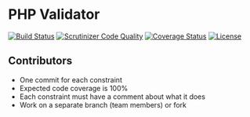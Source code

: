 # PHP Validator

[![Build Status](https://travis-ci.org/weew/php-validator.svg?branch=master)](https://travis-ci.org/weew/php-validator)
[![Scrutinizer Code Quality](https://scrutinizer-ci.com/g/weew/php-validator/badges/quality-score.png?b=master)](https://scrutinizer-ci.com/g/weew/php-validator/?branch=master)
[![Coverage Status](https://coveralls.io/repos/weew/php-validator/badge.svg?branch=master&service=github)](https://coveralls.io/github/weew/php-validator?branch=master)
[![License](https://poser.pugx.org/weew/php-validator/license)](https://packagist.org/packages/weew/php-validator)

## Contributors

- One commit for each constraint
- Expected code coverage is 100%
- Each constraint must have a comment about what it does
- Work on a separate branch (team members) or fork
